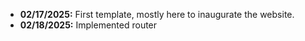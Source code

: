 
- **02/17/2025:** First template, mostly here to inaugurate the website.
- **02/18/2025:** Implemented router
